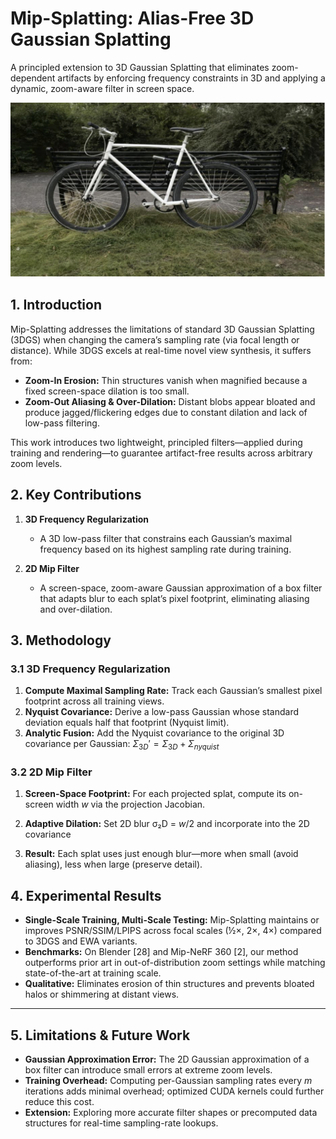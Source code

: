 # Mip-Splatting: Alias-Free 3D Gaussian Splatting

A principled extension to 3D Gaussian Splatting that eliminates zoom-dependent artifacts by enforcing frequency constraints in 3D and applying a dynamic, zoom-aware filter in screen space.


![Output](441041164-62af74e1-8375-4a35-a28e-30f67e5747c6.png)

## 1. Introduction

Mip-Splatting addresses the limitations of standard 3D Gaussian Splatting (3DGS) when changing the camera’s sampling rate (via focal length or distance). While 3DGS excels at real-time novel view synthesis, it suffers from:

* **Zoom-In Erosion:** Thin structures vanish when magnified because a fixed screen-space dilation is too small.
* **Zoom-Out Aliasing & Over-Dilation:** Distant blobs appear bloated and produce jagged/flickering edges due to constant dilation and lack of low-pass filtering.

This work introduces two lightweight, principled filters—applied during training and rendering—to guarantee artifact-free results across arbitrary zoom levels.


## 2. Key Contributions

1. **3D Frequency Regularization**

   * A 3D low-pass filter that constrains each Gaussian’s maximal frequency based on its highest sampling rate during training.
2. **2D Mip Filter**

   * A screen-space, zoom-aware Gaussian approximation of a box filter that adapts blur to each splat’s pixel footprint, eliminating aliasing and over-dilation.


## 3. Methodology

### 3.1 3D Frequency Regularization

1. **Compute Maximal Sampling Rate:** Track each Gaussian’s smallest pixel footprint across all training views.
2. **Nyquist Covariance:** Derive a low-pass Gaussian whose standard deviation equals half that footprint (Nyquist limit).
3. **Analytic Fusion:** Add the Nyquist covariance to the original 3D covariance per Gaussian:
   $\Sigma_{3D}' = \Sigma_{3D} + \Sigma_{nyquist}$

### 3.2 2D Mip Filter

1. **Screen-Space Footprint:** For each projected splat, compute its on-screen width *w* via the projection Jacobian.
2. **Adaptive Dilation:** Set 2D blur σ₂D = *w*/2 and incorporate into the 2D covariance

3. **Result:** Each splat uses just enough blur—more when small (avoid aliasing), less when large (preserve detail).


## 4. Experimental Results

* **Single-Scale Training, Multi-Scale Testing:** Mip-Splatting maintains or improves PSNR/SSIM/LPIPS across focal scales (½×, 2×, 4×) compared to 3DGS and EWA variants.
* **Benchmarks:** On Blender \[28] and Mip-NeRF 360 \[2], our method outperforms prior art in out-of-distribution zoom settings while matching state-of-the-art at training scale.
* **Qualitative:** Eliminates erosion of thin structures and prevents bloated halos or shimmering at distant views.

---

## 5. Limitations & Future Work

* **Gaussian Approximation Error:** The 2D Gaussian approximation of a box filter can introduce small errors at extreme zoom levels.
* **Training Overhead:** Computing per-Gaussian sampling rates every *m* iterations adds minimal overhead; optimized CUDA kernels could further reduce this cost.
* **Extension:** Exploring more accurate filter shapes or precomputed data structures for real-time sampling-rate lookups.
